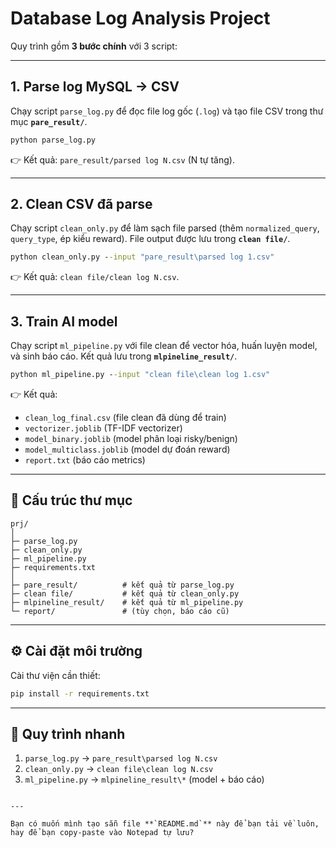 # Database Log Analysis Project

Quy trình gồm **3 bước chính** với 3 script:  

---

## 1. Parse log MySQL → CSV
Chạy script `parse_log.py` để đọc file log gốc (`.log`) và tạo file CSV trong thư mục **`pare_result/`**.

```bat
python parse_log.py
````

👉 Kết quả: `pare_result/parsed log N.csv` (N tự tăng).

---

## 2. Clean CSV đã parse

Chạy script `clean_only.py` để làm sạch file parsed (thêm `normalized_query`, `query_type`, ép kiểu reward).
File output được lưu trong **`clean file/`**.

```bat
python clean_only.py --input "pare_result\parsed log 1.csv"
```

👉 Kết quả: `clean file/clean log N.csv`.

---

## 3. Train AI model

Chạy script `ml_pipeline.py` với file clean để vector hóa, huấn luyện model, và sinh báo cáo.
Kết quả lưu trong **`mlpineline_result/`**.

```bat
python ml_pipeline.py --input "clean file\clean log 1.csv"
```

👉 Kết quả:

* `clean_log_final.csv` (file clean đã dùng để train)
* `vectorizer.joblib` (TF-IDF vectorizer)
* `model_binary.joblib` (model phân loại risky/benign)
* `model_multiclass.joblib` (model dự đoán reward)
* `report.txt` (báo cáo metrics)

---

## 📂 Cấu trúc thư mục

```
prj/
│
├─ parse_log.py
├─ clean_only.py
├─ ml_pipeline.py
├─ requirements.txt
│
├─ pare_result/          # kết quả từ parse_log.py
├─ clean file/           # kết quả từ clean_only.py
├─ mlpineline_result/    # kết quả từ ml_pipeline.py
└─ report/               # (tùy chọn, báo cáo cũ)
```

---

## ⚙️ Cài đặt môi trường

Cài thư viện cần thiết:

```bat
pip install -r requirements.txt
```

---

## 🚀 Quy trình nhanh

1. `parse_log.py` → `pare_result\parsed log N.csv`
2. `clean_only.py` → `clean file\clean log N.csv`
3. `ml_pipeline.py` → `mlpineline_result\*` (model + báo cáo)

```

---

Bạn có muốn mình tạo sẵn file **`README.md`** này để bạn tải về luôn, hay để bạn copy-paste vào Notepad tự lưu?
```
